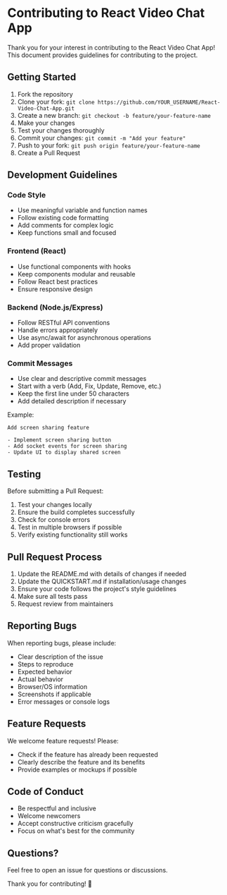 # Contributing to React Video Chat App

Thank you for your interest in contributing to the React Video Chat App! This document provides guidelines for contributing to the project.

## Getting Started

1. Fork the repository
2. Clone your fork: `git clone https://github.com/YOUR_USERNAME/React-Video-Chat-App.git`
3. Create a new branch: `git checkout -b feature/your-feature-name`
4. Make your changes
5. Test your changes thoroughly
6. Commit your changes: `git commit -m "Add your feature"`
7. Push to your fork: `git push origin feature/your-feature-name`
8. Create a Pull Request

## Development Guidelines

### Code Style
- Use meaningful variable and function names
- Follow existing code formatting
- Add comments for complex logic
- Keep functions small and focused

### Frontend (React)
- Use functional components with hooks
- Keep components modular and reusable
- Follow React best practices
- Ensure responsive design

### Backend (Node.js/Express)
- Follow RESTful API conventions
- Handle errors appropriately
- Use async/await for asynchronous operations
- Add proper validation

### Commit Messages
- Use clear and descriptive commit messages
- Start with a verb (Add, Fix, Update, Remove, etc.)
- Keep the first line under 50 characters
- Add detailed description if necessary

Example:
```
Add screen sharing feature

- Implement screen sharing button
- Add socket events for screen sharing
- Update UI to display shared screen
```

## Testing

Before submitting a Pull Request:
1. Test your changes locally
2. Ensure the build completes successfully
3. Check for console errors
4. Test in multiple browsers if possible
5. Verify existing functionality still works

## Pull Request Process

1. Update the README.md with details of changes if needed
2. Update the QUICKSTART.md if installation/usage changes
3. Ensure your code follows the project's style guidelines
4. Make sure all tests pass
5. Request review from maintainers

## Reporting Bugs

When reporting bugs, please include:
- Clear description of the issue
- Steps to reproduce
- Expected behavior
- Actual behavior
- Browser/OS information
- Screenshots if applicable
- Error messages or console logs

## Feature Requests

We welcome feature requests! Please:
- Check if the feature has already been requested
- Clearly describe the feature and its benefits
- Provide examples or mockups if possible

## Code of Conduct

- Be respectful and inclusive
- Welcome newcomers
- Accept constructive criticism gracefully
- Focus on what's best for the community

## Questions?

Feel free to open an issue for questions or discussions.

Thank you for contributing! 🎉
